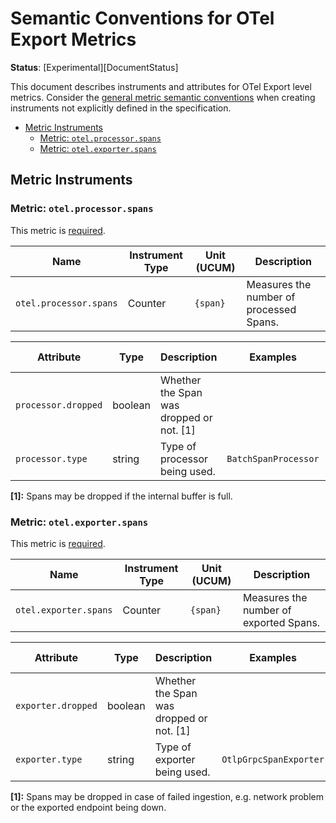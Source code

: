 <!--- Hugo front matter used to generate the website version of this page:
linkTitle: OTel Export
--->

# Semantic Conventions for OTel Export Metrics

**Status**: [Experimental][DocumentStatus]

This document describes instruments and attributes for OTel
Export level metrics. Consider the [general metric semantic
conventions](README.md#general-metric-semantic-conventions) when creating
instruments not explicitly defined in the specification.

<!-- Re-generate TOC with `markdown-toc --no-first-h1 -i` -->

<!-- toc -->

- [Metric Instruments](#metric-instruments)
  * [Metric: `otel.processor.spans`](#metric-otelprocessorspans)
  * [Metric: `otel.exporter.spans`](#metric-otelexporterspans)

<!-- tocstop -->

## Metric Instruments

### Metric: `otel.processor.spans`

This metric is [required][MetricRequired].

<!-- semconv metric.otel.processor.spans(metric_table) -->
| Name     | Instrument Type | Unit (UCUM) | Description    |
| -------- | --------------- | ----------- | -------------- |
| `otel.processor.spans` | Counter | `{span}` | Measures the number of processed Spans. |
<!-- endsemconv -->

<!-- semconv metric.otel.processor.spans(full) -->
| Attribute  | Type | Description  | Examples  | Requirement Level |
|---|---|---|---|---|
| `processor.dropped` | boolean | Whether the Span was dropped or not. [1] |  | Required |
| `processor.type` | string | Type of processor being used. | `BatchSpanProcessor` | Recommended |

**[1]:** Spans may be dropped if the internal buffer is full.
<!-- endsemconv -->

### Metric: `otel.exporter.spans`

This metric is [required][MetricRequired].

<!-- semconv metric.otel.exporter.spans(metric_table) -->
| Name     | Instrument Type | Unit (UCUM) | Description    |
| -------- | --------------- | ----------- | -------------- |
| `otel.exporter.spans` | Counter | `{span}` | Measures the number of exported Spans. |
<!-- endsemconv -->

<!-- semconv metric.otel.exporter.spans(full) -->
| Attribute  | Type | Description  | Examples  | Requirement Level |
|---|---|---|---|---|
| `exporter.dropped` | boolean | Whether the Span was dropped or not. [1] |  | Required |
| `exporter.type` | string | Type of exporter being used. | `OtlpGrpcSpanExporter` | Recommended |

**[1]:** Spans may be dropped in case of failed ingestion, e.g. network problem or the exported endpoint being down.
<!-- endsemconv -->

[MetricRequired]: https://github.com/open-telemetry/opentelemetry-specification/blob/v1.22.0/specification/metrics/metric-requirement-level.md#required
